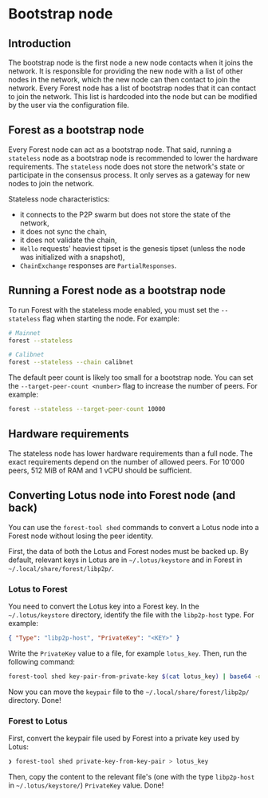 # Bootstrap node

## Introduction

The bootstrap node is the first node a new node contacts when it joins the
network. It is responsible for providing the new node with a list of other nodes
in the network, which the new node can then contact to join the network. Every
Forest node has a list of bootstrap nodes that it can contact to join the
network. This list is hardcoded into the node but can be modified by the user
via the configuration file.

## Forest as a bootstrap node

Every Forest node can act as a bootstrap node. That said, running a `stateless`
node as a bootstrap node is recommended to lower the hardware requirements. The
`stateless` node does not store the network's state or participate in the
consensus process. It only serves as a gateway for new nodes to join the
network.

Stateless node characteristics:

- it connects to the P2P swarm but does not store the state of the network,
- it does not sync the chain,
- it does not validate the chain,
- `Hello` requests' heaviest tipset is the genesis tipset (unless the node was
  initialized with a snapshot),
- `ChainExchange` responses are `PartialResponses`.

## Running a Forest node as a bootstrap node

To run Forest with the stateless mode enabled, you must set the `--stateless`
flag when starting the node. For example:

```bash
# Mainnet
forest --stateless

# Calibnet
forest --stateless --chain calibnet
```

The default peer count is likely too small for a bootstrap node. You can set the
`--target-peer-count <number>` flag to increase the number of peers. For
example:

```bash
forest --stateless --target-peer-count 10000
```

## Hardware requirements

The stateless node has lower hardware requirements than a full node. The exact
requirements depend on the number of allowed peers. For 10'000 peers, 512 MiB of
RAM and 1 vCPU should be sufficient.

## Converting Lotus node into Forest node (and back)

You can use the `forest-tool shed` commands to convert a Lotus node into a
Forest node without losing the peer identity.

First, the data of both the Lotus and Forest nodes must be backed up. By
default, relevant keys in Lotus are in `~/.lotus/keystore` and in Forest in
`~/.local/share/forest/libp2p/`.

### Lotus to Forest

You need to convert the Lotus key into a Forest key. In the `~/.lotus/keystore`
directory, identify the file with the `libp2p-host` type. For example:

```json
{ "Type": "libp2p-host", "PrivateKey": "<KEY>" }
```

Write the `PrivateKey` value to a file, for example `lotus_key`. Then, run the
following command:

```bash
forest-tool shed key-pair-from-private-key $(cat lotus_key) | base64 -d > keypair
```

Now you can move the `keypair` file to the `~/.local/share/forest/libp2p/`
directory. Done!

### Forest to Lotus

First, convert the keypair file used by Forest into a private key used by Lotus:

```bash
❯ forest-tool shed private-key-from-key-pair > lotus_key
```

Then, copy the content to the relevant file's (one with the type `libp2p-host`
in `~/.lotus/keystore/`) `PrivateKey` value. Done!
